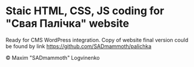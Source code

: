 # Staic HTML, CSS, JS coding for "Свая Палiчка" website

Ready for CMS WordPress integration.
Copy of website final version could be found by link https://github.com/SADmammoth/palichka

&copy; Maxim "SADmammoth" Logvinenko
